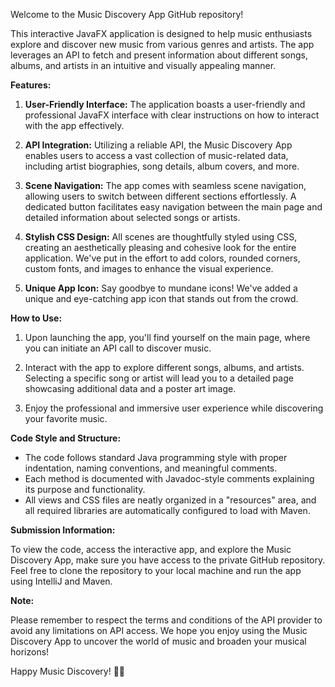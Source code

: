 Welcome to the Music Discovery App GitHub repository!

This interactive JavaFX application is designed to help music enthusiasts explore and discover new music from various genres and artists. The app leverages an API to fetch and present information about different songs, albums, and artists in an intuitive and visually appealing manner.

**Features:**

1. **User-Friendly Interface:** The application boasts a user-friendly and professional JavaFX interface with clear instructions on how to interact with the app effectively.

2. **API Integration:** Utilizing a reliable API, the Music Discovery App enables users to access a vast collection of music-related data, including artist biographies, song details, album covers, and more.

3. **Scene Navigation:** The app comes with seamless scene navigation, allowing users to switch between different sections effortlessly. A dedicated button facilitates easy navigation between the main page and detailed information about selected songs or artists.

4. **Stylish CSS Design:** All scenes are thoughtfully styled using CSS, creating an aesthetically pleasing and cohesive look for the entire application. We've put in the effort to add colors, rounded corners, custom fonts, and images to enhance the visual experience.

5. **Unique App Icon:** Say goodbye to mundane icons! We've added a unique and eye-catching app icon that stands out from the crowd.

**How to Use:**

1. Upon launching the app, you'll find yourself on the main page, where you can initiate an API call to discover music.

2. Interact with the app to explore different songs, albums, and artists. Selecting a specific song or artist will lead you to a detailed page showcasing additional data and a poster art image.

3. Enjoy the professional and immersive user experience while discovering your favorite music.

**Code Style and Structure:**

- The code follows standard Java programming style with proper indentation, naming conventions, and meaningful comments.
- Each method is documented with Javadoc-style comments explaining its purpose and functionality.
- All views and CSS files are neatly organized in a "resources" area, and all required libraries are automatically configured to load with Maven.

**Submission Information:**

To view the code, access the interactive app, and explore the Music Discovery App, make sure you have access to the private GitHub repository. Feel free to clone the repository to your local machine and run the app using IntelliJ and Maven.

**Note:**

Please remember to respect the terms and conditions of the API provider to avoid any limitations on API access. We hope you enjoy using the Music Discovery App to uncover the world of music and broaden your musical horizons!

Happy Music Discovery! 🎵🎶

